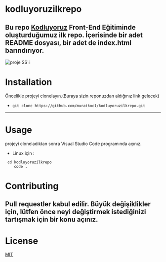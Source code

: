 # kodluyoruzilkrepo
Bu repo [Kodluyoruz](https://www.kodluyoruz.org/) Front-End Eğitiminde oluşturduğumuz ilk repo. İçerisinde bir adet README dosyası, bir adet de index.html barındırıyor.
---
![proje SS'i](https://media.discordapp.net/attachments/707340673241841716/934933808204095488/unknown.png?width=464&height=468)
# Installation  
 Öncelikle projeyi clonelayın.(Buraya sizin reponuzdan aldığınız link gelecek)
- `git clone https://github.com/muratkoc1/kodluyoruzilkrepo.git  `
---
# Usage 
projeyi cloneladıktan sonra Visual Studio Code programında açınız.
- Linux için : 
```
 cd kodluyoruzilkrepo
    code . 
```
# Contributing 
 
Pull requestler kabul edilir. Büyük değişiklikler için, lütfen önce neyi değiştirmek istediğinizi tartışmak için bir konu açınız.
---
# License
[MIT](https://choosealicense.com/licenses/mit/)
